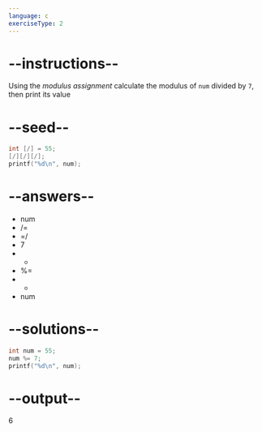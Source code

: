 ```yaml
---
language: c
exerciseType: 2
---
```


# --instructions--

Using the *modulus assignment* calculate the modulus of `num` divided by `7`, then print its value

# --seed--

```c
int [/] = 55;
[/][/][/];
printf("%d\n", num);
```

# --answers--

- num
-  /= 
-  =/ 
- 7
-  * 
-  %= 
-  - 
- num

# --solutions--

```c
int num = 55;
num %= 7;
printf("%d\n", num);
```

# --output--

6
